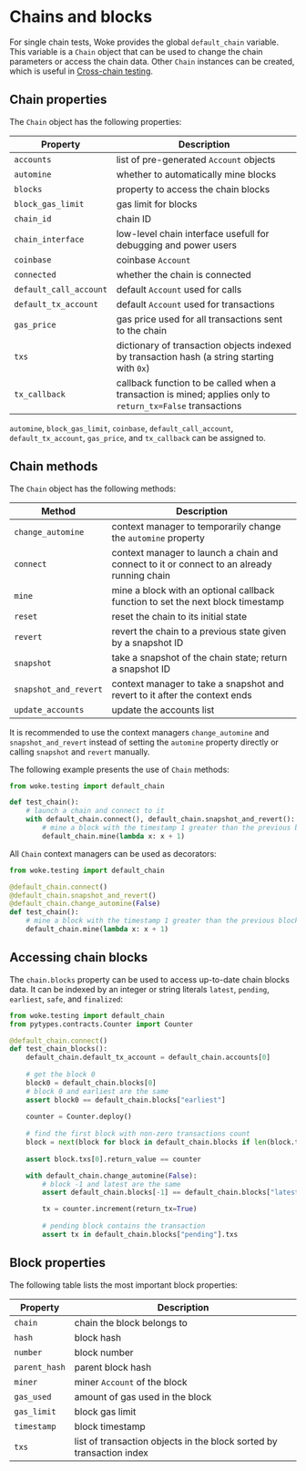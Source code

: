 # Chains and blocks

For single chain tests, Woke provides the global `default_chain` variable. This
variable is a `Chain` object that can be used to change the chain parameters
or access the chain data. Other `Chain` instances can be created, which is
useful in [Cross-chain testing](cross-chain-testing.md).

## Chain properties

The `Chain` object has the following properties:

| Property                            | Description                                                                                                |
|-------------------------------------|------------------------------------------------------------------------------------------------------------|
| `accounts`                          | list of pre-generated `Account` objects                                                                    |
| `automine`                          | whether to automatically mine blocks                                                                       |
| `blocks`                            | property to access the chain blocks                                                                        |
| `block_gas_limit`                   | gas limit for blocks                                                                                       |
| `chain_id`                          | chain ID                                                                                                   |
| `chain_interface`                   | low-level chain interface usefull for debugging and power users                                            |
| `coinbase`                          | coinbase `Account`                                                                                         |
| `connected`                         | whether the chain is connected                                                                             |
| <nobr>`default_call_account`</nobr> | default `Account` used for calls                                                                           |
| <nobr>`default_tx_account`</nobr>   | default `Account` used for transactions                                                                    |
| `gas_price`                         | gas price used for all transactions sent to the chain                                                      |
| `txs`                               | dictionary of transaction objects indexed by transaction hash (a string starting with `0x`)                |
| `tx_callback`                       | callback function to be called when a transaction is mined; applies only to `return_tx=False` transactions |

`automine`, `block_gas_limit`, `coinbase`, `default_call_account`, `default_tx_account`, `gas_price`, and `tx_callback` can be assigned to.

## Chain methods

The `Chain` object has the following methods:

| Method                             | Description                                                                                |
|------------------------------------|--------------------------------------------------------------------------------------------|
| `change_automine`                  | context manager to temporarily change the `automine` property                              |
| `connect`                          | context manager to launch a chain and connect to it or connect to an already running chain |
| `mine`                             | mine a block with an optional callback function to set the next block timestamp            |
| `reset`                            | reset the chain to its initial state                                                       |
| `revert`                           | revert the chain to a previous state given by a snapshot ID                                |
| `snapshot`                         | take a snapshot of the chain state; return a snapshot ID                                   |
| <nobr>`snapshot_and_revert`</nobr> | context manager to take a snapshot and revert to it after the context ends                 |
| `update_accounts`                  | update the accounts list                                                                   |

It is recommended to use the context managers `change_automine` and `snapshot_and_revert` instead of setting the `automine` property directly or calling `snapshot` and `revert` manually.

The following example presents the use of `Chain` methods:

```python
from woke.testing import default_chain

def test_chain():
    # launch a chain and connect to it
    with default_chain.connect(), default_chain.snapshot_and_revert():
        # mine a block with the timestamp 1 greater than the previous block
        default_chain.mine(lambda x: x + 1)
```

All `Chain` context managers can be used as decorators:

```python
from woke.testing import default_chain

@default_chain.connect()
@default_chain.snapshot_and_revert()
@default_chain.change_automine(False)
def test_chain():
    # mine a block with the timestamp 1 greater than the previous block
    default_chain.mine(lambda x: x + 1)
```

## Accessing chain blocks

The `chain.blocks` property can be used to access up-to-date chain blocks data.
It can be indexed by an integer or string literals `latest`, `pending`, `earliest`, `safe`, and `finalized`:

```python
from woke.testing import default_chain
from pytypes.contracts.Counter import Counter

@default_chain.connect()
def test_chain_blocks():
    default_chain.default_tx_account = default_chain.accounts[0]
    
    # get the block 0
    block0 = default_chain.blocks[0]
    # block 0 and earliest are the same
    assert block0 == default_chain.blocks["earliest"]
    
    counter = Counter.deploy()
    
    # find the first block with non-zero transactions count
    block = next(block for block in default_chain.blocks if len(block.txs) > 0)
    
    assert block.txs[0].return_value == counter

    with default_chain.change_automine(False):
        # block -1 and latest are the same
        assert default_chain.blocks[-1] == default_chain.blocks["latest"]

        tx = counter.increment(return_tx=True)
        
        # pending block contains the transaction
        assert tx in default_chain.blocks["pending"].txs
```

## Block properties

The following table lists the most important block properties:

| Property      | Description                                                          |
|---------------|----------------------------------------------------------------------|
| `chain`       | chain the block belongs to                                           |
| `hash`        | block hash                                                           |
| `number`      | block number                                                         |
| `parent_hash` | parent block hash                                                    |
| `miner`       | miner `Account` of the block                                         |
| `gas_used`    | amount of gas used in the block                                      |
| `gas_limit`   | block gas limit                                                      |
| `timestamp`   | block timestamp                                                      |
| `txs`         | list of transaction objects in the block sorted by transaction index |

